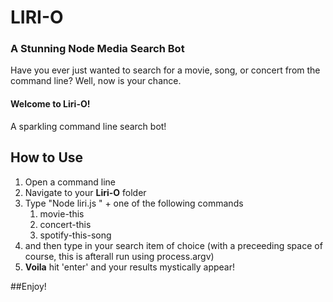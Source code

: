 # LIRI-O
### A Stunning Node Media Search Bot
Have you ever just wanted to search for a movie, song, or concert from the command line?
Well, now is your chance.

#### Welcome to Liri-O!
A sparkling command line search bot!

## How to Use
1. Open a command line
2. Navigate to your **Liri-O** folder
3. Type "Node liri.js " + one of the following commands
    1. movie-this
    2. concert-this
    3. spotify-this-song
4. and then type in your search item of choice (with a preceeding space of course, this is afterall run using process.argv)
5. **Voila** hit 'enter' and your results mystically appear!

##Enjoy!

